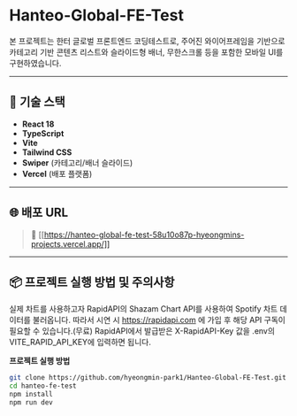 # Hanteo-Global-FE-Test

본 프로젝트는 한터 글로벌 프론트엔드 코딩테스트로, 주어진 와이어프레임을 기반으로  
카테고리 기반 콘텐츠 리스트와 슬라이드형 배너, 무한스크롤 등을 포함한 모바일 UI를 구현하였습니다.

---

## 🔧 기술 스택

- **React 18**
- **TypeScript**
- **Vite**
- **Tailwind CSS**
- **Swiper** (카테고리/배너 슬라이드)
- **Vercel** (배포 플랫폼)

---

## 🌐 배포 URL

> 🔗 [[https://hanteo-global-fe-test-58u10o87p-hyeongmins-projects.vercel.app/]]

---

## 📦 프로젝트 실행 방법 및 주의사항

실제 차트를 사용하고자 RapidAPI의 Shazam Chart API를 사용하여 Spotify 차트 데이터를 불러옵니다.
 따라서 시연 시 https://rapidapi.com 에 가입 후 해당 API 구독이 필요할 수 있습니다.(무료)
 RapidAPI에서 발급받은 X-RapidAPI-Key 값을 .env의 VITE_RAPID_API_KEY에 입력하면 됩니다.

 **프로젝트 실행 방법**

```bash
git clone https://github.com/hyeongmin-park1/Hanteo-Global-FE-Test.git
cd hanteo-fe-test
npm install
npm run dev
